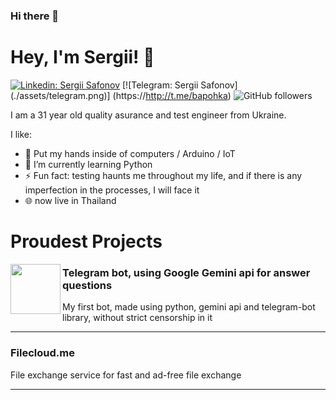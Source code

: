 ### Hi there 👋

<!--
**bapohka/bapohka** is a ✨ _special_ ✨ repository because its `README.md` (this file) appears on your GitHub profile.

Here are some ideas to get you started:

- 🔭 I’m currently working on ...
- 🌱 I’m currently learning ...
- 👯 I’m looking to collaborate on ...
- 🤔 I’m looking for help with ...
- 💬 Ask me about ...
- 📫 How to reach me: ...
- 😄 Pronouns: ...
- ⚡ Fun fact: ...
-->

# Hey, I'm Sergii! 👋

[![Linkedin: Sergii Safonov](https://img.shields.io/badge/-Jeffrey-blue?style=flat-square&logo=Linkedin&logoColor=white&link=https://www.linkedin.com/in/bapohka/)](https://www.linkedin.com/in/bapohka/)
[![Telegram: Sergii Safonov] (./assets/telegram.png)] (https://http://t.me/bapohka)
![GitHub followers](https://img.shields.io/github/followers/bapohka?label=Follow&style=social)


I am a 31 year old quality asurance and test engineer from Ukraine.

I like:
- 🤖 Put my hands inside of computers / Arduino / IoT
- 🐍 I’m currently learning Python
- ⚡ Fun fact: testing haunts me throughout my life, and if there is any imperfection in the processes, I will face it
- 🌐 now live in Thailand

# Proudest Projects

<a href="https://github.com/bapohka/telegram-chatbot-gemini" target="_blank"><img align="left" height="80" src="https://cdn4.cdn-telegram.org/file/lXFnbUST6a7A66lcNQqBU4yCLTYGmYuGSjCuSiRX6MN3A8hLRyCtw6z-9HlFomSR52pmxKVYQqTK5X31P7iNBMS_zDrxLQg_MmppJ4wC7YhclzuOaBvx7CX0atSBieiCowHZ8T75qOhyoQKGtXgyfWQxRyKgOGFfP3WJNtfPqD5dzofbpzKtGI2iP8R9KS3-bmGf57Y5fdFtTjYZFJE7CXg4B5lq9lwu4EE5-KrTVjtFyYkWOkwzjj9yTqX117MWF-n15p-BECJX4Yb3KaHZY7gteHFwzeswEdzkd-Yt73pn_7Tyub3Tszp0lLOTn5aPZeVHZQiboELyoFi9T6nlDQ.jpg"></a>
### Telegram bot, using Google Gemini api for answer questions
My first bot, made using python, gemini api and telegram-bot library, without strict censorship in it

<hr>

### Filecloud.me
File exchange service for fast and ad-free file exchange
<a href="https://filecloud.me/" target="_blank"></a>

<hr>